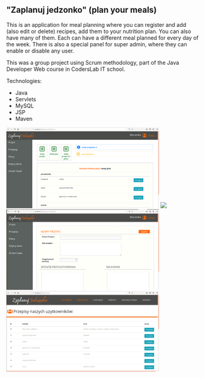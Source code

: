 ## "Zaplanuj jedzonko" (plan your meals)

This is an application for meal planning where you can register and add 
(also edit or delete) recipes, add them to your nutrition plan. 
You can also have many of them. 
Each can have a different meal planned for every day of the week.
There is also a special panel for super admin, where they can enable or disable any user.

This was a group project using Scrum methodology, part of the Java Developer Web course in CodersLab IT school.

Technologies:
- Java
- Servlets
- MySQL
- JSP
- Maven

<img src="images/dashboard.png" width="400"/>

<img src="images/recipeList.png" width="400"/>

<img src="images/addRecipe.png" width="400"/>

<img src="images/recipes.png" width="400"/>